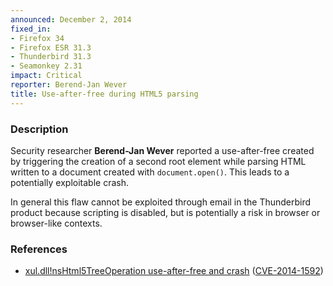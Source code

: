 ```yaml
---
announced: December 2, 2014
fixed_in:
- Firefox 34
- Firefox ESR 31.3
- Thunderbird 31.3
- Seamonkey 2.31
impact: Critical
reporter: Berend-Jan Wever
title: Use-after-free during HTML5 parsing
---
```


<h3>Description</h3>

<p>Security researcher <strong>Berend-Jan Wever</strong> reported a use-after-free created by triggering the creation of a second root element while parsing HTML written to a document created with <code>document.open()</code>. This leads to a potentially exploitable crash.</p>

<p class="note">In general this flaw cannot be exploited through email in the
Thunderbird product because scripting is disabled, but is potentially a risk in
browser or browser-like contexts.</p>

<h3>References</h3>

<ul>
  <li><a href="https://bugzilla.mozilla.org/show_bug.cgi?id=1088635">
        xul.dll!nsHtml5TreeOperation use-after-free and crash</a>
(<a href="http://cve.mitre.org/cgi-bin/cvename.cgi?name=CVE-2014-1592"
class="ex-ref">CVE-2014-1592</a>)</li>
</ul>



